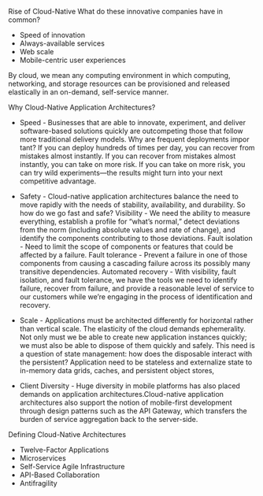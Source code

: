 Rise of Cloud-Native
  What do these innovative companies have in common?
  * Speed of innovation
  * Always-available services
  * Web scale
  * Mobile-centric user experiences
  
 By cloud, we mean any computing environment in which computing, networking, 
 and storage resources can be provisioned and released elastically in an on-demand, 
 self-service manner.
 
 Why Cloud-Native Application Architectures?
 * Speed - Businesses that are able to innovate, experiment, and deliver software-based 
 solutions quickly are outcompeting those that follow more traditional delivery models.
 Why are frequent deployments impor tant? 
 If you can deploy hundreds of times per day, you can recover from mistakes almost instantly. 
 If you can recover from mistakes almost instantly, you can take on more risk. 
 If you can take on more risk, you can try wild experiments—the results might turn
 into your next competitive advantage.
 
 * Safety - Cloud-native application architectures balance the need to move rapidly with the
needs of stability, availability, and durability.
    So how do we go fast and safe?
      Visibility - We need the ability to measure everything, 
        establish a profile for “what’s normal,” detect deviations from the norm 
        (including absolute values and rate of change), 
        and identify the components contributing to those deviations.
     Fault isolation - Need to limit the scope of components or features that could be 
        affected by a failure.
     Fault tolerance - Prevent a failure in one of those components from 
        causing a cascading failure across its possibly many transitive dependencies.
     Automated recovery - With visibility, fault isolation, and fault tolerance, 
        we have the tools we need to identify failure, recover from failure, 
        and provide a reasonable level of service to our customers while we’re
        engaging in the process of identification and recovery.

 * Scale - Applications must be architected differently for horizontal rather than vertical
    scale. The elasticity of the cloud demands ephemerality. Not only
    must we be able to create new application instances quickly; we
    must also be able to dispose of them quickly and safely. This need is
    a question of state management: how does the disposable interact
    with the persistent? Application need to be stateless and externalize state to in-memory data grids, caches, 
    and persistent object stores,
    
* Client Diversity - Huge diversity in mobile platforms has also placed demands on
    application architectures.Cloud-native application architectures also support the 
    notion of mobile-first development through design patterns such as the API Gateway, 
    which transfers the burden of service aggregation back to the server-side.
      
Defining Cloud-Native Architectures
* Twelve-Factor Applications
* Microservices
* Self-Service Agile Infrastructure
* API-Based Collaboration
* Antifragility
 
